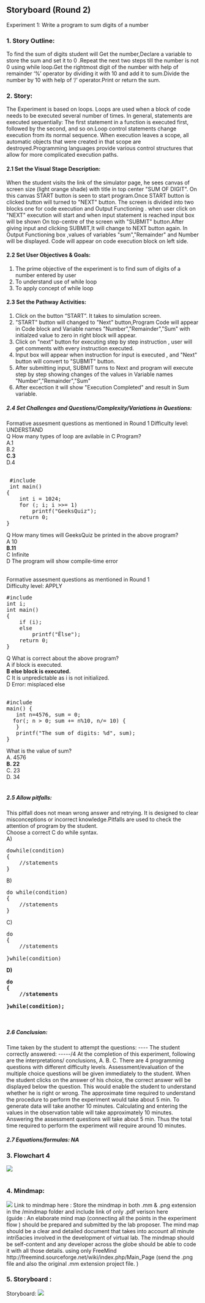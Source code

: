 ## Storyboard (Round 2)

Experiment 1: Write a program to sum digits of a number
### 1. Story Outline:

To find the sum of digits student will Get the number,Declare a variable to store the sum and set it to 0 .Repeat the next two steps till the number is not 0 using while loop.Get the rightmost digit of the number with help of remainder ‘%’ operator by dividing it with 10 and add it to sum.Divide the number by 10 with help of ‘/’ operator.Print or return the sum.

### 2. Story:
The Experiment is based on loops. Loops are used when a block of code needs to be executed several number of times. In general, statements are executed sequentially: The first statement in a function is executed first, followed by the second, and so on.Loop control statements change execution from its normal sequence. When execution leaves a scope, all automatic objects that were created in that scope are destroyed.Programming languages provide various control structures that allow for more complicated execution paths.


#### 2.1 Set the Visual Stage Description:

When the student visits the link of the simulator page, he sees canvas of screen size (light orange shade) with title in top center "SUM OF DIGIT". On this canvas START button is seen to start program.Once START button is clicked button will turned to "NEXT" button.  The screen is divided into two blocks one for code execution and Output Functioning . when user click on "NEXT" execution will start and when input statement is reached input box will be shown  On top-centre of the screen with "SUBMIT" button.After giving input and clicking SUBMIT,It will change to NEXT button again. In Output Functioning box ,values of variables "sum","Remainder" and Number will be displayed. Code will appear on code execution block on left side.

#### 2.2 Set User Objectives & Goals:
1. The prime objective of the experiment is to find sum of digits of a number entered by user
2. To understand use of while loop 
3. To apply concept of while loop


#### 2.3 Set the Pathway Activities:
1. Click on the button “START”. It takes to simulation screen.
2. "START" button will changed to "Next" button,Program Code will appear in Code block and Variable names "Number","Remainder","Sum" with initialzed value to zero in right block will appear.
4. Click on "next" button for executing step by step instruction , user will get comments with every instruction executed.
5. Input box will appear when instruction for input is executed , and "Next" button will convert to "SUBMIT" button.
6. After submitting input, SUBMIT turns to Next and program will execute step by step showing changes of the values in Variable names "Number","Remainder","Sum"
5. After excection it will show "Execution Completed" and result in Sum variable.


##### 2.4 Set Challenges and Questions/Complexity/Variations in Questions:

Formative assesment questions as mentioned in Round 1
Difficulty level: UNDERSTAND <br>
Q How many types of loop are avilable in C Program?<br>
A.1<br>
B.2<br>
**C.3**<br>
D.4<br><br>

 <pre>
 #include <stdio.h>
 int main()
{
    int i = 1024;
    for (; i; i >>= 1)
        printf("GeeksQuiz");
    return 0;
}
</pre>
Q How many times will GeeksQuiz be printed in the above program?<br>
A 10<br>
**B.11**<br>
C Infinite<br>
D The program will show compile-time error<br><br>


Formative assesment questions as mentioned in Round 1<br>
Difficulty level: APPLY <br>
<pre>
#include <stdio.h>
int i;
int main()
{
    if (i);
    else
        printf("Ëlse");
    return 0;
}
</pre>

Q What is correct about the above program?<br>
A if block is executed.<br>
**B else block is executed.**<br>
C It is unpredictable as i is not initialized.<br>
D Error: misplaced else<br><br>

<pre>
#include<stdio.h>
main() {
   int n=4576, sum = 0;
  for(; n > 0; sum += n%10, n/= 10) {
   }
   printf("The sum of digits: %d", sum);
}
</pre>

What is the value of sum?<br>
A. 4576<br>
**B. 22**<br>
C. 23<br>
D. 34<br><br>

##### 2.5 Allow pitfalls:
This pitfall does not mean wrong answer and retrying. It is designed to clear misconceptions or incorrect knowledge.Pitfalls are used to check the attention of program by the student.<br>
Choose a correct C do while syntax.<br>
A) <br>
<pre>
dowhile(condition)
{
    //statements
}
</pre>

B) <br>
<pre>
do while(condition)
{
    //statements
}
</pre>

C) <br>
<pre>
do
{
    //statements

}while(condition)
</pre>

<b>D) <br>
<pre>
do
{
    //statements

}while(condition);
</pre>
</b>
<br>

##### 2.6 Conclusion:
Time taken by the student to attempt the questions: ----
The student correctly answered: -----/4
At the completion of this experiment, following are the interpretations/ conclusions,
A.  B.  C.
There are 4 programming questions with different difficulty levels. Assessment/evaluation of the multiple choice questions will be given immediately to the student. When the student clicks on the answer of his choice, the correct answer will be displayed below the question. This would enable the student to understand whether he is right or wrong. The approximate time required to understand the procedure to perform the experiment would take about 5 min. To generate data will take another 10 minutes. Calculating and entering the values in the observation table will take approximately 10 minutes. Answering the assessment questions will take about 5 min. Thus the total time required to perform the experiment will require around 10 minutes.

##### 2.7 Equations/formulas: NA



### 3. Flowchart 4
<img src="flowchart/sum of digits.jpg"/><br><br>
### 4. Mindmap:
<img src="mindmap/SUMOFDIGIT.png"/>
 Link to mindmap here : Store the mindmap in both .mm & .png extension in the  /mindmap folder and include link of only .pdf verison here
 <br>
 (guide : An elaborate mind map (connecting all the points in the experiment flow ) should be prepared and submitted by the lab proposer. The mind map should be a clear and detailed document that takes into account all minute intri5acies involved in the development of virtual lab. The mindmap should be self-content and any developer across the globe should be able to code it with all those details. using only FreeMind http://freemind.sourceforge.net/wiki/index.php/Main_Page (send the .png file and also the original .mm extension project file. )

### 5. Storyboard :
Storyboard: <img src="storyboard/sum_of_digits.gif"/>
